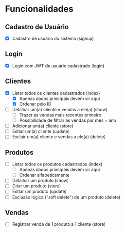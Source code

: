 # Funcionalidades

## Cadastro de Usuário

- [x] Cadastro de usuário do sistema (signup)

## Login

- [x] Login com JWT de usuário cadastrado (login)

## Clientes

- [x] Listar todos os clientes cadastrados (index)
  - [x] Apenas dados principais devem vir aqui
  - [x] Ordenar pelo ID
- [ ] Detalhar um(a) cliente e vendas a ele(a) (show)
  - [ ] Trazer as vendas mais recentes primeiro
  - [ ] Possibilidade de filtrar as vendas por mês + ano
- [ ] Adicionar um(a) cliente (store)
- [ ] Editar um(a) cliente (update)
- [ ] Excluir um(a) cliente e vendas a ele(a) (delete)

## Produtos

- [ ] Listar todos os produtos cadastrados (index)
  - [ ] Apenas dados principais devem vir aqui
  - [ ] Ordenar alfabeticamente
- [ ] Detalhar um produto (show)
- [ ] Criar um produto (store)
- [ ] Editar um produto (update)
- [ ] Exclusão lógica ("soft delete") de um produto (delete)

## Vendas

- [ ] Registrar venda de 1 produto a 1 cliente (store)
